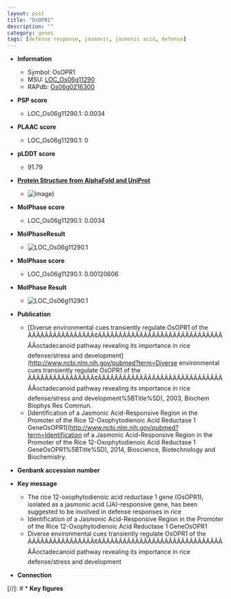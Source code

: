 ```yaml
---
layout: post
title: "OsOPR1"
description: ""
category: genes
tags: [defense response, jasmonic, jasmonic acid, defense]
---
```


* **Information**  
    + Symbol: OsOPR1  
    + MSU: [LOC_Os06g11290](http://rice.plantbiology.msu.edu/cgi-bin/ORF_infopage.cgi?orf=LOC_Os06g11290)  
    + RAPdb: [Os06g0216300](http://rapdb.dna.affrc.go.jp/viewer/gbrowse_details/irgsp1?name=Os06g0216300)  

* **PSP score**  
    + LOC_Os06g11290.1: 0.0034 

* **PLAAC score**  
    + LOC_Os06g11290.1: 0 

* **pLDDT score**
    + 91.79

* **[Protein Structure from AlphaFold and UniProt](https://www.uniprot.org/uniprotkb/Q69TI2/entry#structure)**
    + ![image](https://ricepsp.github.io/images/Q6/AF-Q69TI2-F1.png))

* **MolPhase score**
    + LOC_Os06g11290.1: 0.0034

* **MolPhaseResult**
    + ![LOC_Os06g11290.1](https://ricepsp.github.io/pictures/LOC_Os06g/LOC_Os06g11290.1.png)

* **MolPhase score**
    + LOC_Os06g11290.1: 0.00120606

* **MolPhase Result**
    + ![LOC_Os06g11290.1](https://304243504.github.io/Pictures/LOC_Os06g/LOC_Os06g11290.1.png)

* **Publication**  
    + [Diverse environmental cues transiently regulate OsOPR1 of the ÃÂÃÂÃÂÃÂÃÂÃÂÃÂÃÂ¢ÃÂÃÂÃÂÃÂÃÂÃÂÃÂÃÂÃÂÃÂÃÂÃÂÃÂÃÂÃÂÃÂoctadecanoid pathway revealing its importance in rice defense/stress and development](http://www.ncbi.nlm.nih.gov/pubmed?term=Diverse environmental cues transiently regulate OsOPR1 of the ÃÂÃÂÃÂÃÂÃÂÃÂÃÂÃÂ¢ÃÂÃÂÃÂÃÂÃÂÃÂÃÂÃÂÃÂÃÂÃÂÃÂÃÂÃÂÃÂÃÂoctadecanoid pathway revealing its importance in rice defense/stress and development%5BTitle%5D), 2003, Biochem Biophys Res Commun.
    + [Identification of a Jasmonic Acid-Responsive Region in the Promoter of the Rice 12-Oxophytodienoic Acid Reductase 1 GeneOsOPR1](http://www.ncbi.nlm.nih.gov/pubmed?term=Identification of a Jasmonic Acid-Responsive Region in the Promoter of the Rice 12-Oxophytodienoic Acid Reductase 1 GeneOsOPR1%5BTitle%5D), 2014, Bioscience, Biotechnology and Biochemistry.

* **Genbank accession number**  

* **Key message**  
    + The rice 12-oxophytodienoic acid reductase 1 gene (OsOPR1), isolated as a jasmonic acid (JA)-responsive gene, has been suggested to be involved in defense responses in rice
    + Identification of a Jasmonic Acid-Responsive Region in the Promoter of the Rice 12-Oxophytodienoic Acid Reductase 1 GeneOsOPR1
    + Diverse environmental cues transiently regulate OsOPR1 of the ÃÂÃÂÃÂÃÂÃÂÃÂÃÂÃÂ¢ÃÂÃÂÃÂÃÂÃÂÃÂÃÂÃÂÃÂÃÂÃÂÃÂÃÂÃÂÃÂÃÂoctadecanoid pathway revealing its importance in rice defense/stress and development

* **Connection**  

[//]: # * **Key figures**  


